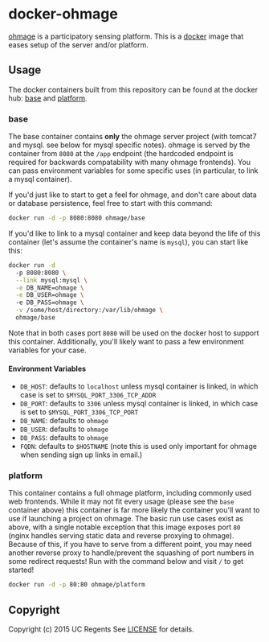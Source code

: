 # docker-ohmage

[ohmage](https://github.com/ohmage/server) is a participatory sensing platform.
This is a [docker](https://www.docker.io) image that eases setup of the server and/or platform.

## Usage

The docker containers built from this repository can be found at the docker hub: [base](https://registry.hub.docker.com/u/ohmage/base/) and [platform](https://registry.hub.docker.com/u/ohmage/platform/).

### base

The base container contains **only** the ohmage server project (with tomcat7 and mysql. see below for mysql specific notes). ohmage is served by the container from `8080` at the `/app` endpoint (the hardcoded endpoint is required for backwards compatability with many ohmage frontends). You can pass environment variables for some specific uses (in particular, to link a mysql container). 

If you'd just like to start to get a feel for ohmage, and don't care about data or database persistence, feel free to start with this command:

```bash
docker run -d -p 8080:8080 ohmage/base
```

If you'd like to link to a mysql container and keep data beyond the life of this container (let's assume the container's name is `mysql`), you can start like this:

```bash
docker run -d 
  -p 8080:8080 \
  --link mysql:mysql \
  -e DB_NAME=ohmage \
  -e DB_USER=ohmage \ 
  -e DB_PASS=ohmage \
  -v /some/host/directory:/var/lib/ohmage \
  ohmage/base
```

Note that in both cases port `8080` will be used on the docker host to support this container. Additionally, you'll likely want to pass a few environment variables for your case.

#### Environment Variables

  * `DB_HOST`: defaults to `localhost` unless mysql container is linked, in which case is set to `$MYSQL_PORT_3306_TCP_ADDR`
  * `DB_PORT`: defaults to `3306` unless mysql container is linked, in which case is set to `$MYSQL_PORT_3306_TCP_PORT`
  * `DB_NAME`: defaults to `ohmage`
  * `DB_USER`: defaults to `ohmage`
  * `DB_PASS`: defaults to `ohmage`
  * `FQDN`: defaults to `$HOSTNAME` (note this is used only important for ohmage when sending sign up links in email.)

### platform

This container contains a full ohmage platform, including commonly used web frontends. While it may not fit every usage (please see the `base` container above) this container is far more likely the container you'll want to use if launching a project on ohmage. The basic run use cases exist as above, with a single notable exception that this image exposes port `80` (nginx handles serving static data and reverse proxying to ohmage). Because of this, if you have to serve from a different point, you may need another reverse proxy to handle/prevent the squashing of port numbers in some redirect requests! Run with the command below and visit `/` to get started!

```bash
docker run -d -p 80:80 ohmage/platform
```

## Copyright
Copyright (c) 2015 UC Regents
See [LICENSE][] for details.

[license]: LICENSE